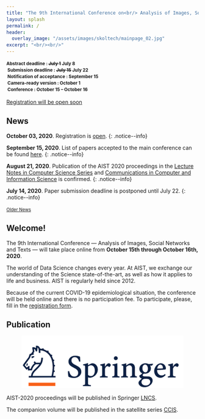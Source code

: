 ```yaml
---
title: "The 9th International Conference on<br/> Analysis of Images, Social Networks and Texts"
layout: splash
permalink: /
header:
  overlay_image: "/assets/images/skoltech/mainpage_02.jpg"
excerpt: "<br/><br/>"
---
```

<div class="text-center">
    <span style="font-weight: bold; font-size: smaller;">
    Abstract deadline : <strike>July 1</strike> July 8<br/>&nbsp;Submission deadline : <strike>July 15</strike> July 22<br/>&nbsp;Notification of acceptance : September 15<br/>&nbsp;Camera-ready version : October 1<br/>&nbsp;Conference : October 15 &ndash; October 16</span>
    <br/><br/>       
    <a href="https://" target="_blank" class="btn btn--primary">Registration will be open soon</a>
</div>

<h2>News</h2>

**October 03, 2020**. Registration is [open](https://forms.gle/Yc7uL9gBaZYJFRD77).
{: .notice--info}

**September 15, 2020**. List of papers accepted to the main conference can be found [here](/program/accepted/).
{: .notice--info}

**August 21, 2020**. Publication of the AIST 2020 proceedings in the [Lecture Notes in Computer Science Series](https://www.springer.com/series/558) and [Communications in Computer and Information Science](http://www.springer.com/series/7899) is confirmed.
{: .notice--info}

**July 14, 2020**. Paper submission deadline is postponed until July 22.
{: .notice--info}

<div class="text-center">
    <a href="/archive/" style="font-size: smaller; font-decoration: italic;">Older News</a>
</div>

<h2>Welcome!</h2>

The 9th International Conference — Analysis of Images, Social Networks and Texts — will take place online from <b>October 15th through October 16th, 2020</b>.

The world of Data Science changes every year. At AIST, we exchange our understanding of the Science state-of-the-art, as well as how it applies to life and business. AIST is regularly held since 2012.

Because of the current COVID-19 epidemiological situation, the conference will be held online and there is no participation fee. To participate, please, fill in the <a href="https://forms.gle/Yc7uL9gBaZYJFRD77">registration form</a>.

<h2>Publication</h2>

<figure>
  <a href="https://www.springer.com"><img src="/assets/images/springer.png"></a>
</figure>


AIST-2020 proceedings will be published in Springer <a href="https://www.springer.com/series/558">LNCS</a>.

The companion volume will be published in the satellite series [CCIS](https://www.springer.com/series/7899).
